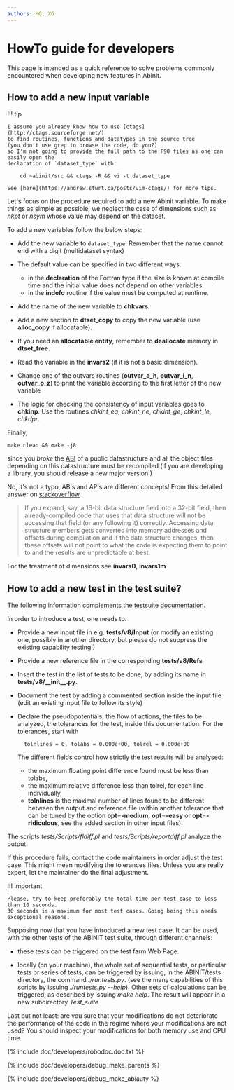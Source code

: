 ```yaml
---
authors: MG, XG
---
```


# HowTo guide for developers

This page is intended as a quick reference to solve problems commonly encountered
when developing new features in Abinit.


<!--
## Checklist

Checklist

1. Introduction.
2. Check list

*******************************************************************

1. Introduction

A few days before the developers sent their contributions
for the merge, it is worth that they examine whether they
have not forgotten to do "something". 
This is the aim of this checklist.

2. Check list

Have you mentioned your initials (or full name) in the
copyright of the routine you have modified ?

Have you set up one (or a few) test cases, so as to provide
the input and output files as references, to check that
the merge of your routines has been succesful?
The CPU time of this test should exceed 30secs on a PC at 400MHz,
or 15 secs on a better workstation.
-->

## How to add a new input variable 

!!! tip

    I assume you already know how to use [ctags](http://ctags.sourceforge.net/)
    to find routines, functions and datatypes in the source tree
    (you don't use grep to browse the code, do you?)
    so I'm not going to provide the full path to the F90 files as one can easily open the
    declaration of `dataset_type` with:

        cd ~abinit/src && ctags -R && vi -t dataset_type

    See [here](https://andrew.stwrt.ca/posts/vim-ctags/) for more tips.


Let's focus on the procedure required to add a new Abinit variable.
To make things as simple as possible, we neglect the case of dimensions such as *nkpt* or *nsym*
whose value may depend on the dataset.

To add a new variables follow the below steps:

- Add the new variable to `dataset_type`. Remember that the name cannot end with a digit (multidataset syntax)

- The default value can be specified in two different ways:

    * in the **declaration** of the Fortran type if the size is known at compile time 
      and the initial value does not depend on other variables.
    * in the **indefo** routine if the value must be computed at runtime.

- Add the name of the new variable to **chkvars**.

- Add a new section to **dtset_copy** to copy the new variable (use **alloc_copy** if allocatable).

- If you need an **allocatable entity**, remember to **deallocate** memory in **dtset_free**.

- Read the variable in the **invars2** (if it is not a basic dimension).

- Change one of the outvars routines (**outvar_a_h**, **outvar_i_n**, **outvar_o_z**) to print the variable 
  according to the first letter of the new variable

- The logic for checking the consistency of input variables goes to **chkinp**.
  Use the routines *chkint_eq*, *chkint_ne*, *chkint_ge*, *chkint_le*, *chkdpr*.

Finally,

    make clean && make -j8

since you *broke* the [ABI](https://en.wikipedia.org/wiki/Application_binary_interface) 
of a public datastructure and all the object files depending on this datastructure must be recompiled 
(if you are developing a library, you should release a new major version!)

No, it's not a typo, ABIs and APIs are different concepts!
From this detailed answer on [stackoverflow](https://stackoverflow.com/questions/2171177/what-is-an-application-binary-interface-abi)

>   If you expand, say, a 16-bit data structure field into a 32-bit field, then already-compiled code 
    that uses that data structure will not be accessing that field (or any following it) correctly. 
    Accessing data structure members gets converted into memory addresses and offsets during compilation 
    and if the data structure changes, then these offsets will not point to what the code is expecting 
    them to point to and the results are unpredictable at best.


For the treatment of dimensions see **invars0**, **invars1m**

## How to add a new test in the test suite?

The following information complements the [testsuite documentation](testsuite_howto).

In order to introduce a test, one needs to:

-  Provide a new input file in e.g. **tests/v8/Input**
   (or modify an existing one, possibly in another directory, but please do not suppress the existing capability testing!)

-  Provide a new reference file in the corresponding **tests/v8/Refs**

-  Insert the test in the list of tests to be done, by adding its name in **tests/v8/\_\_init\_\_.py**.

-  Document the test by adding a commented section inside the input file 
   (edit an existing input file to follow its style)

- Declare the pseudopotentials, the flow of actions, the files to be analyzed, the tolerances for the test, 
  inside this documentation. For the tolerances, start with 
  
        tolnlines = 0, tolabs = 0.000e+00, tolrel = 0.000e+00
    
  The different fields control how strictly the test results will be analysed:

  *  the maximum floating point difference found must be less than tolabs,
  *  the maximum relative difference less than tolrel, for each line individually,
  *  **tolnlines** is the maximal number of lines found to be different between the output and reference file 
     (within another tolerance that can be tuned by the option **opt=-medium**, **opt=-easy** or **opt=-ridiculous**,
     see the added section in other input files).

The scripts *tests/Scripts/fldiff.pl* and *tests/Scripts/reportdiff.pl* analyze the output.

If this procedure fails, contact the code maintainers in order adjust the test case. 
This might mean modifying the tolerances files. 
Unless you are really expert, let the maintainer do the final adjustment.

!!! important

    Please, try to keep preferably the total time per test case to less than 10 seconds.  
    30 seconds is a maximum for most test cases. Going being this needs exceptional reasons.

Supposing now that you have introduced a new test case. 
It can be used, with the other tests of the ABINIT test suite, through different channels:

*  these tests can be triggered on the test farm Web Page.

*  locally (on your machine), the whole set of sequential tests, or particular tests or series of tests, 
   can be triggered by issuing, in the ABINIT/tests directory, the command *./runtests.py*.
   (see the many capabilities of this scripts by issuing *./runtests.py --help*). 
   Other sets of calculations can be triggered, as described by issuing *make help*.
   The result will appear in a new subdirectory *Test_suite*

<!--
Additional note: 
The code uses a Pickle database (test_suite.cpkl) to store the set of objects representing the tests of the test suite. 
Remember to regenerate the database after any change to the TEST_INFO section or any modification of the configuration 
parameters of the test suite (__init__.py files). runtests.py provides the handy option -r (regenerate) 
to automatically regenerate the database before running the tests.
-->

Last but not least: are you sure that your modifications do not deteriorate the performance of the code 
in the regime where your modifications are not used?
You should inspect your modifications for both memory use and CPU time.

<!-- 
Include external files. Note that these files are also used by buildbot to 
provide hints when one of the tests fail so we have to keep them in separated files.
-->

{% include doc/developers/robodoc.doc.txt %}

{% include doc/developers/debug_make_parents %}

{% include doc/developers/debug_make_abiauty %}
